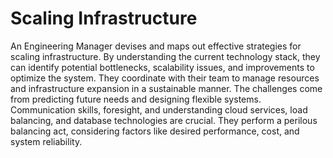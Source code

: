 # Scaling Infrastructure

An Engineering Manager devises and maps out effective strategies for scaling infrastructure. By understanding the current technology stack, they can identify potential bottlenecks, scalability issues, and improvements to optimize the system. They coordinate with their team to manage resources and infrastructure expansion in a sustainable manner. The challenges come from predicting future needs and designing flexible systems. Communication skills, foresight, and understanding cloud services, load balancing, and database technologies are crucial. They perform a perilous balancing act, considering factors like desired performance, cost, and system reliability.